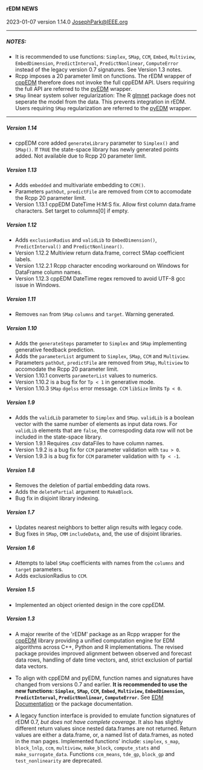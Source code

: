 #### rEDM NEWS

2023-01-07 version 1.14.0 <JosephPark@IEEE.org>

---

##### NOTES:
- It is recommended to use functions: `Simplex`, `SMap`, `CCM`, `Embed`, `Multiview`, `EmbedDimension`, `PredictInterval`, `PredictNonlinear`, `ComputeError` instead of the legacy version 0.7 signatures. See Version 1.3 notes.
- Rcpp imposes a 20 parameter limit on functions. The rEDM wrapper of [cppEDM](https://github.com/SugiharaLab/cppEDM#empirical-dynamic-modeling-edm) therefore does not invoke the full cppEDM API. Users requiring the full API are referred to the [pyEDM](https://pypi.org/project/pyEDM/) wrapper.
- `SMap` linear system solver regularization: The R [glmnet](https://CRAN.R-project.org/package=glmnet) package does not seperate the model from the data. This prevents integration in rEDM. Users requiring `SMap` regularization are referred to the [pyEDM](https://pypi.org/project/pyEDM/) wrapper.

---

##### Version 1.14
- cppEDM core added `generateLibrary` parameter to `Simplex()` and `SMap()`.  If `TRUE` the state-space library has newly generated points added. Not available due to Rcpp 20 parameter limit. 

##### Version 1.13
- Adds `embedded` and multivariate embedding to `CCM()`.
- Parameters `pathOut`, `predictFile` are removed from `CCM` to accomodate the Rcpp 20 parameter limit.
- Version 1.13.1 cppEDM DateTime H:M:S fix. Allow first column data.frame characters. Set target to columns[0] if empty.

##### Version 1.12
- Adds `exclusionRadius` and `validLib` to `EmbedDimension()`, `PredictInterval()` and `PredictNonlinear()`. 
- Version 1.12.2 Multiview return data.frame, correct SMap coefficient labels. 
- Version 1.12.2.1 Rcpp character encoding workaround on Windows for DataFrame column names.
- Version 1.12.3 cppEDM DateTime regex removed to avoid UTF-8 gcc issue in Windows.

##### Version 1.11
- Removes `nan` from `SMap` `columns` and `target`. Warning generated.

##### Version 1.10
- Adds the `generateSteps` parameter to `Simplex` and `SMap` implementing generative feedback prediction.
- Adds the `parameterList` argument to `Simplex`, `SMap`, `CCM` and `Multiview`.
- Parameters `pathOut`, `predictFile` are removed from `SMap`, `Multiview` to accomodate the Rcpp 20 parameter limit.
- Version 1.10.1 converts `parameterList` values to numerics.
- Version 1.10.2 is a bug fix for `Tp < 1` in generative mode.
- Version 1.10.3 `SMap` `dgelss` error message. `CCM` `libSize` limits `Tp < 0`.

##### Version 1.9
- Adds the `validLib` parameter to `Simplex` and `SMap`. `validLib` is a boolean vector with the same number of elements as input data rows.  For `validLib` elements that are `false`, the correspoding data row will not be included in the state-space library.
- Version 1.9.1 Requires .csv dataFiles to have column names.
- Version 1.9.2 is a bug fix for `CCM` parameter validation with `tau > 0`.
- Version 1.9.3 is a bug fix for `CCM` parameter validation with `Tp < -1`.

##### Version 1.8
- Removes the deletion of partial embedding data rows.
- Adds the `deletePartial` argument to `MakeBlock`.
- Bug fix in disjoint library indexing.

##### Version 1.7
- Updates nearest neighbors to better align results with legacy code.
- Bug fixes in `SMap`, `CMM` `includeData`, and, the use of disjoint libraries.

##### Version 1.6
- Attempts to label `SMap` coefficients with names from the `columns` and `target` parameters.
- Adds exclusionRadius to `CCM`.

##### Version 1.5
- Implemented an object oriented design in the core cppEDM.

##### Version 1.3
- A major rewrite of the 'rEDM' package as an Rcpp wrapper for the [cppEDM](https://github.com/SugiharaLab/cppEDM#empirical-dynamic-modeling-edm) library providing a unified computation engine for EDM algorithms across C++, Python and R implementations.  The revised package provides improved alignment between observed and forecast data rows, handling of date time vectors, and, strict exclusion of partial data vectors.

- To align with cppEDM and pyEDM, function names and signatures have changed from versions 0.7 and earlier. **It is recommended to use the new functions: `Simplex`, `SMap`, `CCM`, `Embed`, `Multiview`, `EmbedDimension`, `PredictInterval`, `PredictNonlinear`, `ComputeError`.** See [EDM Documentation](https://sugiharalab.github.io/EDM_Documentation/) or the package documentation.

- A legacy function interface is provided to emulate function signatures of rEDM 0.7, *but does not have complete coverage*.  It also has slightly different return values since nested data.frames are not returned.  Return values are either a data.frame, or, a named list of data.frames, as noted in the man pages.  Implemented functions' include: `simplex`, `s_map`, `block_lnlp`, `ccm`, `multiview`, `make_block`, `compute_stats` and `make_surrogate_data`.  Functions `ccm_means`, `tde_gp`, `block_gp` and `test_nonlinearity` are deprecated.
